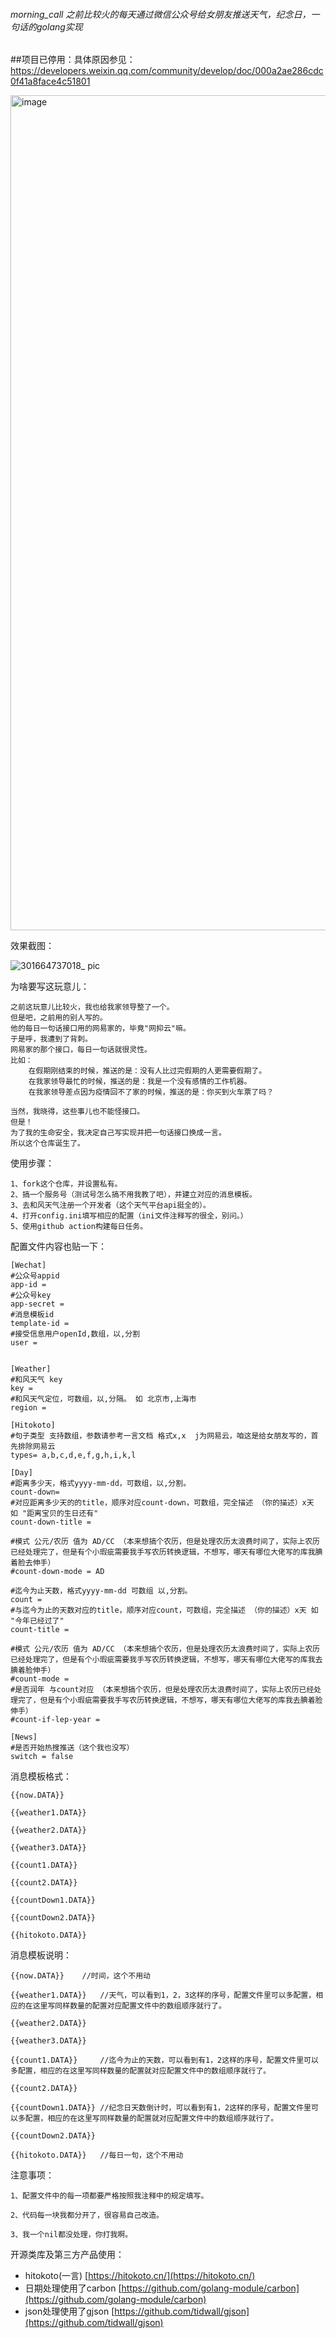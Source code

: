 ###### morning_call 之前比较火的每天通过微信公众号给女朋友推送天气，纪念日，一句话的golang实现

##项目已停用：具体原因参见：https://developers.weixin.qq.com/community/develop/doc/000a2ae286cdc0f41a8face4c51801

<img width="1336" alt="image" src="https://user-images.githubusercontent.com/33112372/236688830-aea6d6d6-7ff7-49e3-aee5-7e3571fd0162.png">


效果截图：

![301664737018_ pic](https://user-images.githubusercontent.com/33112372/193471271-d707397f-abc4-497d-bc3f-924afbc9243b.jpg)


为啥要写这玩意儿：
        
    之前这玩意儿比较火，我也给我家领导整了一个。
    但是吧，之前用的别人写的。
    他的每日一句话接口用的网易家的，毕竟"网抑云"嘛。
    于是呼，我遭到了背刺。
    网易家的那个接口，每日一句话就很灵性。
    比如：
        在假期刚结束的时候，推送的是：没有人比过完假期的人更需要假期了。
        在我家领导最忙的时候，推送的是：我是一个没有感情的工作机器。
        在我家领导差点因为疫情回不了家的时候，推送的是：你买到火车票了吗？
    
    当然，我晓得，这些事儿也不能怪接口。
    但是！
    为了我的生命安全，我决定自己写实现并把一句话接口换成一言。
    所以这个仓库诞生了。

使用步骤：
    
    1、fork这个仓库，并设置私有。
    2、搞一个服务号（测试号怎么搞不用我教了吧），并建立对应的消息模板。
    3、去和风天气注册一个开发者（这个天气平台api挺全的）。
    4、打开config.ini填写相应的配置（ini文件注释写的很全，别问。）
    5、使用github action构建每日任务。


配置文件内容也贴一下：
    
    [Wechat]
    #公众号appid
    app-id =
    #公众号key
    app-secret =
    #消息模板id
    template-id =
    #接受信息用户openId,数组，以,分割
    user =
    
    
    [Weather]
    #和风天气 key
    key =
    #和风天气定位，可数组，以,分隔。 如 北京市,上海市
    region =
    
    [Hitokoto]
    #句子类型 支持数组，参数请参考一言文档 格式x,x  j为网易云，咱这是给女朋友写的，首先排除网易云
    types= a,b,c,d,e,f,g,h,i,k,l
    
    [Day]
    #距离多少天，格式yyyy-mm-dd，可数组，以,分割。
    count-down=
    #对应距离多少天的的title，顺序对应count-down，可数组，完全描述 （你的描述）x天 如 "距离宝贝的生日还有"
    count-down-title =
    
    #模式 公元/农历 值为 AD/CC （本来想搞个农历，但是处理农历太浪费时间了，实际上农历已经处理完了，但是有个小瑕疵需要我手写农历转换逻辑，不想写，哪天有哪位大佬写的库我腆着脸去伸手）
    #count-down-mode = AD
    
    #迄今为止天数，格式yyyy-mm-dd 可数组 以,分割。
    count =
    #与迄今为止的天数对应的title，顺序对应count，可数组，完全描述 （你的描述）x天 如 "今年已经过了"
    count-title =
    
    #模式 公元/农历 值为 AD/CC （本来想搞个农历，但是处理农历太浪费时间了，实际上农历已经处理完了，但是有个小瑕疵需要我手写农历转换逻辑，不想写，哪天有哪位大佬写的库我去腆着脸伸手）
    #count-mode =
    #是否润年 与count对应 （本来想搞个农历，但是处理农历太浪费时间了，实际上农历已经处理完了，但是有个小瑕疵需要我手写农历转换逻辑，不想写，哪天有哪位大佬写的库我去腆着脸伸手）
    #count-if-lep-year =
    
    [News]
    #是否开始热搜推送（这个我也没写）
    switch = false


消息模板格式：

    {{now.DATA}}

    {{weather1.DATA}}
    
    {{weather2.DATA}}
    
    {{weather3.DATA}}
    
    {{count1.DATA}}
    
    {{count2.DATA}}
    
    {{countDown1.DATA}}
    
    {{countDown2.DATA}}
    
    {{hitokoto.DATA}}

消息模板说明：
    
    {{now.DATA}}    //时间，这个不用动

    {{weather1.DATA}}   //天气，可以看到1，2，3这样的序号，配置文件里可以多配置，相应的在这里写同样数量的配置对应配置文件中的数组顺序就行了。
    
    {{weather2.DATA}}
    
    {{weather3.DATA}}
    
    {{count1.DATA}}     //迄今为止的天数，可以看到有1，2这样的序号，配置文件里可以多配置，相应的在这里写同样数量的配置就对应配置文件中的数组顺序就行了。
    
    {{count2.DATA}}     
    
    {{countDown1.DATA}} //纪念日天数倒计时，可以看到有1，2这样的序号，配置文件里可以多配置，相应的在这里写同样数量的配置就对应配置文件中的数组顺序就行了。
    
    {{countDown2.DATA}}
    
    {{hitokoto.DATA}}   //每日一句，这个不用动


注意事项：
    
    1、配置文件中的每一项都要严格按照我注释中的规定填写。

    2、代码每一块我都分开了，很容易自己改造。

    3、我一个nil都没处理，你打我啊。


开源类库及第三方产品使用：
 - hitokoto(一言) [https://hitokoto.cn/](https://hitokoto.cn/)
 - 日期处理使用了carbon [https://github.com/golang-module/carbon](https://github.com/golang-module/carbon)
 - json处理使用了gjson [https://github.com/tidwall/gjson](https://github.com/tidwall/gjson)
